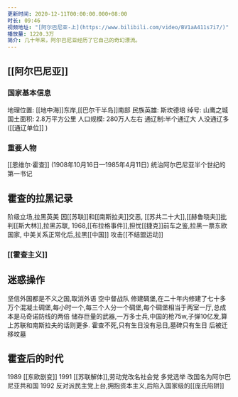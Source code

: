 ```yaml
---
更新时间: 2020-12-11T00:00:00.000+08:00
时长: 09:46
视频地址: "[阿尔巴尼亚-上](https://www.bilibili.com/video/BV1aA411s7i7/)"
播放量: 1220.3万
简介: 几十年来，阿尔巴尼亚经历了它自己的奇幻漂流。
---
```

## [[阿尔巴尼亚]]

### 国家基本信息
地理位置: [[地中海]]东岸,[[巴尔干半岛]]南部 
民族英雄: 斯坎德培 
绰号: 山鹰之城
国土面积: 2.8万平方公里
人口规模: 280万人左右
通辽制:半个通辽大 人没通辽多([[通辽单位]] )

### 重要人物
[[恩维尔·霍查]] (1908年10月16日—1985年4月11日) 统治阿尔巴尼亚半个世纪的第一书记

## 霍查的拉黑记录

阶级立场,拉黑英美
因[[苏联]]和[[南斯拉夫]]交恶,
[[苏共二十大]],[[赫鲁晓夫]]批判[[斯大林]],拉黑苏联,
1968,[[布拉格事件]],担忧[[捷克]]前车之鉴,拉黑一票东欧国家,
中美关系正常化后,拉黑[[中国]]
攻击[[不结盟运动]]

### [[霍查主义]]


## 迷惑操作
坚信外国都是不义之国,取消外语
空中督战队
修建碉堡,在二十年内修建了七十多万个混凝土碉堡,每小时一个,每三个人分一个碉堡,每个碉堡相当于两室一厅,总成本是马奇诺防线的两倍
储存巨量的武器,一万多士兵,中国的枪75w,子弹10亿发,算上苏联和南斯拉夫的话则更多.
霍查不死,只有生日没有忌日,墓碑只有生日 后被迁移坟墓

## 霍查后的时代

1989 [[东欧剧变]]
1991 [[苏联解体]],劳动党改名社会党  多党选举 改国名为阿尔巴尼亚共和国
1992 反对派民主党上台,拥抱资本主义,后陷入国家级的[[庞氏陷阱]]